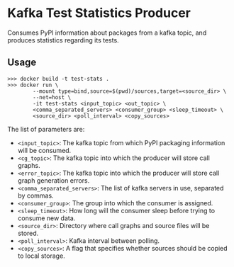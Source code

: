 Kafka Test Statistics Producer
==============================

Consumes PyPI information about packages from a kafka topic,
and produces statistics regarding its tests.

Usage
-----

```
>>> docker build -t test-stats .
>>> docker run \
        --mount type=bind,source=$(pwd)/sources,target=<source_dir> \
        --net=host \
        -it test-stats <input_topic> <out_topic> \
        <comma_separated_servers> <consumer_group> <sleep_timeout> \
        <source_dir> <poll_interval> <copy_sources>
```

The list of parameters are:
- `<input_topic>`: The kafka topic from which PyPI packaging information
  will be consumed.
- `<cg_topic>`: The kafka topic into which the producer will store call graphs.
- `<error_topic>`: The kafka topic into which the producer will store call
  graph generation errors.
- `<comma_separated_servers>`: The list of kafka servers in use, separated by
  commas.
- `<consumer_group>`: The group into which the consumer is assigned.
- `<sleep_timeout>`: How long will the consumer sleep before trying to consume
  new data.
- `<source_dir>`: Directory where call graphs and source files will be stored.
- `<poll_interval>`: Kafka interval between polling.
- `<copy_sources>`: A flag that specifies whether sources should be copied to
  local storage.
